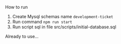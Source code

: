 How to run 

1. Create Mysql schemas name `development-ticket`
2. Run command `npm run start`
3. Run script sql in file src/scripts/initial-database.sql

Already to use...
